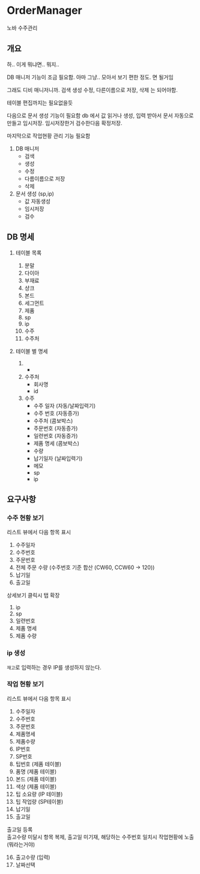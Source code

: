 # OrderManager
 노바 수주관리

## 개요
하.. 
이게 뭐냐면..
뭐지.. 

DB 매니저 기능이 조금 필요함. 
아마 그냥.. 
모아서 보기 편한 정도. 면 될거임

그래도 디비 매니저니까. 
검색 생성 수정, 다른이름으로 저장, 삭제 는 되어야함. 

테이블 편집까지는 필요없을듯

다음으로 문서 생성 기능이 필요함
db 에서 값 읽거나 생성, 입력 받아서 문서 자동으로 만들고 임시저장. 
임시저장한거 검수한다음 확정저장. 

마지막으로 작업현황 관리 기능 필요함



1. DB 매니저
    - 검색
    - 생성
    - 수정
    - 다름이름으로 저장
    - 삭제
2. 문서 생성 (sp,ip)
    - 값 자동생성
    - 임시저장
    - 검수

## DB 명세
1. 테이블 목록
    01. 분말
    02. 다이아
    03. 부재료
    04. 샹크
    05. 본드
    06. 세그먼트
    07. 제품
    08. sp
    09. ip
    10. 수주
    11. 수주처 

2. 테이블 별 명세  
    1. -
    11. 수주처
        - 회사명
        - id
    10. 수주
        - 수주 일자 (자동/날짜입력기)
        - 수주 번호 (자동증가)
        - 수주처    (콤보박스)
        - 주문번호  (자동증가)
        - 일련번호  (자동증가)
        - 제품 명세 (콤보박스)
        - 수량
        - 납기일자 (날짜입력기)
        - 메모
        - sp
        - ip

## 요구사항

### 수주 현황 보기
    
리스트 뷰에서 다음 항목 표시  

1. 수주일자
2. 수주번호
3. 주문번호
4. 전체 주문 수량 (수주번호 기준 합산 (CW60, CCW60 -> 120))
5. 납기일
6. 출고일

상세보기 클릭시 탭 확장
1. ip
2. sp
3. 일련번호
4. 제품 명세
5. 제품 수량


### ip 생성

`재고`로 입력하는 경우 IP를 생성하지 않는다. 

### 작업 현황 보기

리스트 뷰에서 다음 항목 표시

1. 수주일자
2. 수주번호
3. 주문번호
4. 제품명세
5. 제품수량
6. IP번호
7. SP번호 
8. 팁번호 (제품 테이블)
9. 품명 (제품 테이블)
10. 본드 (제품 테이블)
11. 색상 (제품 테이블)
12. 팁 소요량 (IP 테이블)
13. 팁 작업량 (SP테이블)
14. 납기일
15. 출고일

출고일 등록  
출고수량 미달시 항목 복제, 출고일 미기재, 해당하는 수주번호 일치시 작업현황에 노출 
(뭐라는거야)

16. 출고수량 (입력)
17. 날짜선택


